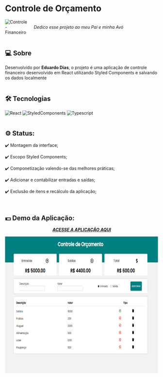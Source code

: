# Controle de Orçamento
<img align="left" alt="Controle-Financeiro" src="https://media.giphy.com/media/72HahsJD4atSE/giphy.gif" width="75" height="75">
<br>&nbsp&nbsp&nbsp&nbsp
<i>Dedico esse projeto ao meu Pai e minha Avó</i><br><br><br>

## 💻 Sobre

Desenvolvido por <b>Eduardo Dias</b>, o projeto é uma aplicação de controle financeiro desenvolvido em React utilizando Styled Components e salvando os dados localmente <br><br>

## 🛠 Tecnologias

![React](https://img.shields.io/badge/react-%23323330.svg?style=for-the-badge&logo=react&logoColor=%23F7DF1E)
![StyledComponents](https://img.shields.io/badge/styled-components-%231572B6.svg?style=for-the-badge&logo=styled-components&logoColor=white)
![Typescript](https://img.shields.io/badge/typescript-%23E34F26.svg?style=for-the-badge&logo=typescript&logoColor=white)
<br><br>

## ⚙ Status:
 
:heavy_check_mark: Montagem da interface;
  
:heavy_check_mark: Escopo Styled Components;

:heavy_check_mark: Componetização valendo-se das melhores práticas;

:heavy_check_mark: Adicionar e contabilizar entradas e saídas;

:heavy_check_mark: Exclusão de itens e recálculo da aplicação;

<br>

##  💵 Demo da Aplicação:
<p align="center">
   &nbsp;&nbsp;  <a align="center" href="https://controle-react.vercel.app"><i><b>ACESSE A APLICAÇÃO AQUI</a> &nbsp;&nbsp;</b></i>
</p>

<p align="center">
  <img alt="demo-app" src="./public/imagem_2022-06-25_145905937.png" height=450/>
</p><br><br>


